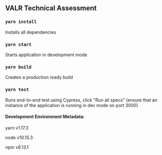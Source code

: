 ## VALR Technical Assessment

### `yarn install`

Installs all dependencies

### `yarn start`

Starts application in development mode

### `yarn build`

Creates a production ready build

### `yarn test`

Runs end-to-end test using Cypress, click "Run all specs" (ensure that an instance of the application is running in dev mode on port 3000)

#### Development Environment Metadata:

yarn v1.17.3

node v10.15.3

npm v6.13.1